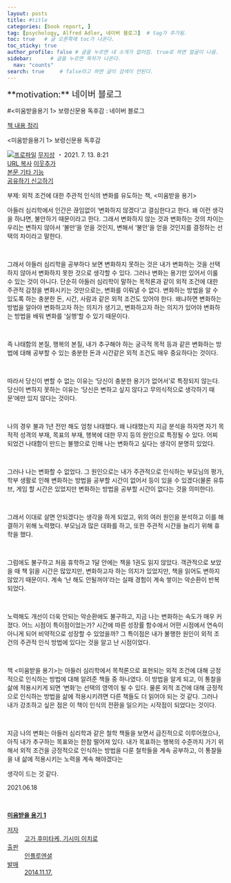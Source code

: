 ```yaml
---
layout: posts
title: #title
categories: [book report, ]
tag: [psychology, Alfred Adler, 네이버 블로그]  # tag가 추가됨.
toc: true   # 글 오른쪽에 toc가 나온다.
toc_sticky: true
author_profile: false # 글을 누르면 내 소개가 없어짐. true로 하면 얼굴이 나옴.
sidebar:      # 글을 누르면 목차가 나온다.
  nav: "counts" 
search: true     # false라고 하면 글이 검색이 안된다.
---
```


<div class="notice--info" markdown="1" style='font-size: 20px'>
**motivation:** 네이버 블로그 
</div>




#<미움받을용기 1> 보령신문용 독후감 : 네이버 블로그
<div class="wrap_rabbit pcol2 _param(1) _postViewArea222429671375" id="post-view222429671375">
<!-- Rabbit HTML --><div class="se-viewer se-theme-default" lang="ko-KR">
<!-- SE_DOC_HEADER_START -->
<div class="se-component se-documentTitle se-l-default" id="SE-c187417f-3e9e-4b0b-bedf-41592ff8bcba">
<div class="se-component-content">
<div class="se-section se-section-documentTitle se-l-default se-section-align-left">
<!-- -->
<div class="blog2_series">
<a class="pcol2" href="/PostList.naver?blogId=wys000112&amp;categoryNo=11&amp;from=postList" onclick="nclk_v2(this,'pst.category','','');">책 내용 정리</a>
</div>
<div class="pcol1">
<!-- -->
<div class="se-module se-module-text se-title-text">
<p class="se-text-paragraph se-text-paragraph-align-" id="SE-411db022-8f6c-43d0-bb7a-196c267725a6" style=""><span class="se-fs- se-ff-" id="SE-475dc7e9-504f-438c-aea1-a82234b7a6dd" style=""><!-- -->&lt;미움받을용기 1&gt; 보령신문용 독후감<!-- --></span></p> </div>
<!-- -->
</div>
<div class="blog2_container">
<span class="writer">
<span class="area_profile"><a class="link" href="https://blog.naver.com/wys000112" onclick="nclk_v2(this,'pst.profile','','');" target="_top"><img alt="프로파일" class="img" src="https://blogpfthumb-phinf.pstatic.net/MjAyMjA1MjVfMTA0/MDAxNjUzNDcxMTU4NTkw.MKx5XZzKhkVnSwLw5O1NM-J45hdDNIrADB_V9VVQBOAg.OkL09v5VWJCO9xIBu4VTEzVASngUXGDvkf4D_exCZsEg.PNG.wys000112/%EB%AC%B4%EC%A7%80%EC%84%B1.png/%25EB%25AC%25B4%25EC%25A7%2580%25EC%2584%25B1.png?type=s1"/></a></span>
<span class="nick"><a class="link pcol2" href="https://blog.naver.com/wys000112" onclick="nclk_v2(this,'pst.username','','');" target="_top">무지성</a></span>
</span>
<i class="dot"> ・ </i>
<span class="se_publishDate pcol2">2021. 7. 13. 8:21</span>
</div>
<div class="blog2_post_function">
<a class="url pcol2 _setClipboard _returnFalse _se3copybtn _transPosition" href="#" id="copyBtn_222429671375" style="cursor:pointer;" title="https://blog.naver.com/wys000112/222429671375">URL 복사</a>
<a class="btn_buddy btn_addbuddy pcol2 _buddy_popup_btn _returnFalse" href="#" onclick="nclk_v2(this,'pst.addnei','','');"><i class="ico"></i> 이웃추가<i class="aline"></i></a>
<div class="overflow_menu">
<a area-expanded="false" area-haspopup="true" class="btn_overflow_menu _open_overflowmenu pcol2 _param(222429671375) _returnFalse" href="#" role="button"><span class="blind">본문 기타 기능</span></a>
<div area-hidden="true" class="lyr_overflow_menu" id="overflowmenu-222429671375">
<a class="naver-splugin btn_splugin share _title_share" data-canonical-url="https://blog.naver.com/wys000112/222429671375" data-likecontentsid="wys000112_222429671375" data-likeserviceid="BLOG" data-logdomain="https://proxy.blog.naver.com/spi/v1/api/shareLog" data-me-display="off" data-oninitialize="splugin_oninitialize(1);" data-option="{baseElement:'_title_spiButton', layerPosition:'outside-bottom', align:'right', marginLeft:0, marginTop:4}" data-style="unity" data-url="https://blog.naver.com/wys000112/222429671375" href="#" id="_title_spiButton" onclick="return false;">
                   공유하기
                <span class="ico_share _title_share_icon"></span>
</a>
<a class="_report _param(https://srp2.naver.com/report?svc=BLG&amp;exit=close&amp;ctype=AA01&amp;cwriterenc=MQRbekWkFQjcQtpRxZUt99DmmGlqPMn7urExuF0i%2BO0%3D&amp;ctitle=%3C%EB%AF%B8%EC%9B%80%EB%B0%9B%EC%9D%84%EC%9A%A9%EA%B8%B0%201%3E%20%EB%B3%B4%EB%A0%B9%EC%8B%A0%EB%AC%B8%EC%9A%A9%20%EB%8F%85%ED%9B%84%EA%B0%90&amp;cwriter=wys0*****&amp;dark=disable&amp;memtype=Y&amp;env=pc&amp;cnickname=wys0*****&amp;vsvc=BLG&amp;cid=wys000112%40%4051896191%40%40mylog%40%40222429671375) _returnFalse" href="#">신고하기<span class="ico_report"></span></a>
</div>
</div>
<input alt="url" class="copyTargetUrl" style="display:none;" title="URL 복사" type="text" value="https://blog.naver.com/wys000112/222429671375"/>
</div>
<!-- -->
</div>
</div>
</div>
<!-- B2C 상품 -->
<!-- _BLOG_CONTENTS_HEADER_TAIL -->
<!-- SE_DOC_HEADER_END -->
<div class="se-main-container">
<div class="se-component se-text se-l-default" id="SE-3412e4c5-6082-448d-bb0e-01b455a2760f">
<div class="se-component-content">
<div class="se-section se-section-text se-l-default">
<div class="se-module se-module-text">
<!-- SE-TEXT { --><p class="se-text-paragraph se-text-paragraph-align-justify" id="SE-cab7d71a-36d2-4a1b-8cb8-60f27b511232" style=""><span class="se-fs- se-ff-" id="SE-33d672b7-d4b8-462e-b4d2-efa4f0be6970" style="">부제: 외적 조건에 대한 주관적 인식의 변화를 유도하는 책, &lt;미움받을 용기&gt;</span></p><!-- } SE-TEXT --><!-- SE-TEXT { --><p class="se-text-paragraph se-text-paragraph-align-justify" id="SE-40b1ba5b-67ef-4d53-9cac-1afe6a3aeeaf" style=""><span class="se-fs- se-ff-" id="SE-d961dd0b-bd6d-4348-a583-1ec413f38643" style=""> </span></p><!-- } SE-TEXT --><!-- SE-TEXT { --><p class="se-text-paragraph se-text-paragraph-align-justify" id="SE-e3b8806d-ac56-442d-a635-a483a49cf6e3" style=""><span class="se-fs- se-ff-" id="SE-f64212f7-1cf6-4d9a-be8c-3b5da70451d4" style="">아들러 심리학에서 인간은 끊임없이 ‘변화하지 않겠다’고 결심한다고 한다. 왜 이런 생각을 하냐면, 불안하기 때문이라고 한다. 그래서 변화하지 않는 것과 변화하는 것의 차이는 우리는 변하지 않아서 ‘불만’을 얻을 것인지, 변해서 ‘불안’을 얻을 것인지를 결정하는 선택의 차이라고 말한다.</span></p><!-- } SE-TEXT --><!-- SE-TEXT { --><p class="se-text-paragraph se-text-paragraph-align-justify" id="SE-a1ab9634-6b14-489e-9ff7-bf1dbc545784" style=""><span class="se-fs- se-ff-" id="SE-c2a5fdfd-9099-4873-bac5-b17377e0dc0d" style="">​</span></p><!-- } SE-TEXT --><!-- SE-TEXT { --><p class="se-text-paragraph se-text-paragraph-align-justify" id="SE-3c6b09e8-d434-4c7a-97a9-bcc5170e5236" style=""><span class="se-fs- se-ff-" id="SE-39e2cb4e-0cac-4cdb-b489-cf3a1a3364e2" style="">그래서 아들러 심리학을 공부하다 보면 변화하지 못하는 것은 내가 변화하는 것을 선택하지 않아서 변화하지 못한 것으로 생각할 수 있다. 그러나 변화는 용기만 있어서 이룰 수 있는 것이 아니다. 단순히 아들러 심리학이 말하는 목적론과 같이 외적 조건에 대한 주관적 감정을 변화시키는 것만으로는, 변화를 이뤄낼 수 없다. 변화하는 방법을 알 수 있도록 하는 충분한 돈, 시간, 사람과 같은 외적 조건도 있어야 한다. 왜냐하면 변화하는 방법을 알아야 변화하고자 하는 의지가 생기고, 변화하고자 하는 의지가 있어야 변화하는 방법을 배워 변화를 ‘실행’할 수 있기 때문이다.</span></p><!-- } SE-TEXT --><!-- SE-TEXT { --><p class="se-text-paragraph se-text-paragraph-align-justify" id="SE-a3f6cdcb-dd9d-4db6-a9e3-7b5c49b15e1d" style=""><span class="se-fs- se-ff-" id="SE-fed0a218-0a28-4e1a-989f-f3392efa5af9" style="">​</span></p><!-- } SE-TEXT --><!-- SE-TEXT { --><p class="se-text-paragraph se-text-paragraph-align-justify" id="SE-af5e23ce-4379-4a55-8d2d-b00893dd7832" style=""><span class="se-fs- se-ff-" id="SE-1622661f-9cd5-443e-a651-5d341d808774" style="">즉 나태함의 본질, 행복의 본질, 내가 추구해야 하는 궁극적 목적 등과 같은 변화하는 방법에 대해 공부할 수 있는 충분한 돈과 시간같은 외적 조건도 매우 중요하다는 것이다.</span></p><!-- } SE-TEXT --><!-- SE-TEXT { --><p class="se-text-paragraph se-text-paragraph-align-justify" id="SE-ca72f79a-04b4-4e58-8a7d-02a53d89ec1e" style=""><span class="se-fs- se-ff-" id="SE-21d43890-2074-45c0-a208-a6d04990c2f9" style="">​</span></p><!-- } SE-TEXT --><!-- SE-TEXT { --><p class="se-text-paragraph se-text-paragraph-align-justify" id="SE-cb4a8fae-c518-4182-a74d-6d1ece251894" style=""><span class="se-fs- se-ff-" id="SE-7479190d-d65e-411b-8719-22a63e8c9997" style="">따라서 당신이 변할 수 없는 이유는 ‘당신이 충분한 용기가 없어서’로 특정되지 않는다. 당신이 변하지 못하는 이유는 ‘당신은 변하고 싶지 않다고 무의식적으로 생각하기 때문’에만 있지 않다는 것이다.</span></p><!-- } SE-TEXT --><!-- SE-TEXT { --><p class="se-text-paragraph se-text-paragraph-align-justify" id="SE-03d94ed7-e39a-430a-bc92-a34a27ea911e" style=""><span class="se-fs- se-ff-" id="SE-7e1fe19e-4bd2-4b0e-9331-e956cb9be3cc" style="">​</span></p><!-- } SE-TEXT --><!-- SE-TEXT { --><p class="se-text-paragraph se-text-paragraph-align-justify" id="SE-ec8dda35-f3ee-4e38-acb0-669666a34073" style=""><span class="se-fs- se-ff-" id="SE-f5ee43cf-cbec-4d34-8014-a571950717df" style="">나의 경우 불과 1년 전만 해도 엄청 나태했다. 왜 나태했는지 지금 분석을 하자면 자기 목적적 성격의 부재, 목표의 부재, 행복에 대한 무지 등의 원인으로 특정될 수 있다. 어찌 되었건 나태함이 만드는 불행으로 인해 나는 변화하고 싶다는 생각이 분명히 있었다.</span></p><!-- } SE-TEXT --><!-- SE-TEXT { --><p class="se-text-paragraph se-text-paragraph-align-justify" id="SE-11895d7b-7212-4a74-97ac-829cbbeac996" style=""><span class="se-fs- se-ff-" id="SE-9043dc67-f830-4b6e-b8d9-6a2914ecd5c7" style="">​</span></p><!-- } SE-TEXT --><!-- SE-TEXT { --><p class="se-text-paragraph se-text-paragraph-align-justify" id="SE-41bc2c9a-330e-49a8-a12f-e740bf2f9c93" style=""><span class="se-fs- se-ff-" id="SE-2c8a6f42-9a03-412f-b512-8000f33df053" style="">그러나 나는 변화할 수 없었다. 그 원인으로는 내가 주관적으로 인식하는 부모님의 평가, 학부 생활로 인해 변화하는 방법을 공부할 시간이 없어서 등이 있을 수 있겠다(물론 유튜브, 게임 할 시간은 있었지만 변화하는 방법을 공부할 시간이 없다는 것을 의미한다).</span></p><!-- } SE-TEXT --><!-- SE-TEXT { --><p class="se-text-paragraph se-text-paragraph-align-justify" id="SE-c4a9f108-eb76-4c85-8b42-8a625908868a" style=""><span class="se-fs- se-ff-" id="SE-328a6008-785d-4277-bc35-df8104b56b4a" style="">​</span></p><!-- } SE-TEXT --><!-- SE-TEXT { --><p class="se-text-paragraph se-text-paragraph-align-justify" id="SE-92b59167-c46d-473c-a9a4-db7c3d61aa92" style=""><span class="se-fs- se-ff-" id="SE-a1f9a913-68f6-4bf8-8707-2d37400e8dbe" style="">그래서 이대로 살면 안되겠다는 생각을 하게 되었고, 위의 여러 원인을 분석하고 이를 해결하기 위해 노력했다. 부모님과 많은 대화를 하고, 또한 주관적 시간을 늘리기 위해 휴학을 했다. </span></p><!-- } SE-TEXT --><!-- SE-TEXT { --><p class="se-text-paragraph se-text-paragraph-align-justify" id="SE-8b34d044-412f-49f4-bb6c-86fb238dba18" style=""><span class="se-fs- se-ff-" id="SE-ff5b7b73-9e9f-4666-87bc-53f90f6e9698" style="">​</span></p><!-- } SE-TEXT --><!-- SE-TEXT { --><p class="se-text-paragraph se-text-paragraph-align-justify" id="SE-ffbdd885-abe8-40c1-9ce6-deeadd6395e2" style=""><span class="se-fs- se-ff-" id="SE-977d83ed-4200-45e7-bdf5-7a32ff5b2ae5" style="">그럼에도 불구하고 처음 휴학하고 1달 안에는 책을 1권도 읽지 않았다. 객관적으로 보았을 때 책 읽을 시간은 많았지만, 변화하고자 하는 의지가 있었지만, 책을 읽어도 변하지 않았기 때문이다. 계속 ‘난 해도 안될꺼야’라는 실패 경험이 계속 쌓이는 악순환이 반복되었다.</span></p><!-- } SE-TEXT --><!-- SE-TEXT { --><p class="se-text-paragraph se-text-paragraph-align-justify" id="SE-eba88710-3b7e-4aae-8df4-a868fe60ef08" style=""><span class="se-fs- se-ff-" id="SE-040cce54-ab41-4647-a2e8-99c8795d6dd3" style="">​</span></p><!-- } SE-TEXT --><!-- SE-TEXT { --><p class="se-text-paragraph se-text-paragraph-align-justify" id="SE-1fa13c90-4a69-4da5-a582-1db9e2dff5cf" style=""><span class="se-fs- se-ff-" id="SE-aa725fb5-5e82-4022-8c5b-fc19b75cb3b2" style="">노력해도 개선이 더욱 안되는 악순환에도 불구하고, 지금 나는 변화하는 속도가 매우 커졌다. 어느 시점이 특이점이었는가? 시간에 따른 성장률 함수에서 어떤 시점에서 연속이 아니게 되어 비약적으로 성장할 수 있었을까? 그 특이점은 내가 불행한 원인이 외적 조건의 주관적 인식 방법에 있다는 것을 알고 난 시점이었다.</span></p><!-- } SE-TEXT --><!-- SE-TEXT { --><p class="se-text-paragraph se-text-paragraph-align-justify" id="SE-dd5bb53e-9435-4297-9345-15658a282adb" style=""><span class="se-fs- se-ff-" id="SE-d81f9cbc-7e34-4781-b141-2f91fb27467e" style="">​</span></p><!-- } SE-TEXT --><!-- SE-TEXT { --><p class="se-text-paragraph se-text-paragraph-align-justify" id="SE-8f3b6413-487c-49d2-b350-ed60f5c9642d" style=""><span class="se-fs- se-ff-" id="SE-be47eed1-5004-4088-beba-3de440a38a66" style="">책 &lt;미움받을 용기&gt;는 아들러 심리학에서 목적론으로 표현되는 외적 조건에 대해 긍정적으로 인식하는 방법에 대해 알려준 책들 중 하나였다. 이 방법을 알게 되고, 이 통찰을 삶에 적용시키게 되면 ‘변화’는 선택의 영역이 될 수 있다. 물론 외적 조건에 대해 긍정적으로 인식하는 방법을 삶에 적용시키려면 다른 책들도 더 읽어야 되는 것 같다. 그러나 내가 강조하고 싶은 점은 이 책이 인식의 전환을 일으키는 시작점이 되었다는 것이다.</span></p><!-- } SE-TEXT --><!-- SE-TEXT { --><p class="se-text-paragraph se-text-paragraph-align-justify" id="SE-e94d30e4-7aa7-4aac-9aee-fdc9b4627638" style=""><span class="se-fs- se-ff-" id="SE-611f7ca2-e26a-4f09-80a8-4df0b2efd694" style="">​</span></p><!-- } SE-TEXT --><!-- SE-TEXT { --><p class="se-text-paragraph se-text-paragraph-align-justify" id="SE-854eea21-8402-444f-8892-467b38d7aec4" style=""><span class="se-fs- se-ff-" id="SE-eb094288-cc8e-477f-857d-1a01fa942316" style="">지금 나의 변화는 아들러 심리학과 같은 철학 책들을 보면서 급진적으로 이루어졌으나, 아직 내가 추구하는 목표와는 한참 떨어져 있다. 내가 목표하는 행복의 수준까지 가기 위해서 외적 조건을 긍정적으로 인식하는 방법을 다룬 철학들을 계속 공부하고, 이 통찰들을 내 삶에 적용시키는 노력을 계속 해야겠다는 </span></p><!-- } SE-TEXT --><!-- SE-TEXT { --><p class="se-text-paragraph se-text-paragraph-align-justify" id="SE-7d7603cb-9a93-40b6-b3a4-14a009bdb9d5" style=""><span class="se-fs- se-ff-" id="SE-305d98a9-ed1a-4821-8cc1-513a6c1f6bba" style="">생각이 드는 것 같다.</span></p><!-- } SE-TEXT --><!-- SE-TEXT { --><p class="se-text-paragraph se-text-paragraph-align-justify" id="SE-ade8ff77-d8b1-48a4-9305-451175b01d4f" style=""><span class="se-fs- se-ff-" id="SE-7ecafda5-6265-49e3-beae-39d90057c2a3" style=""> </span></p><!-- } SE-TEXT --><!-- SE-TEXT { --><p class="se-text-paragraph se-text-paragraph-align-justify" id="SE-7f11a8d3-deee-4e59-b609-d82ca736201e" style=""><span class="se-fs- se-ff-" id="SE-d381eca1-ca94-4d7f-ba7a-4c9899bd9db2" style="">2021.06.18</span></p><!-- } SE-TEXT --><!-- SE-TEXT { --><p class="se-text-paragraph se-text-paragraph-align-justify" id="SE-4bc4e3df-52dc-4da1-8679-311fc6459904" style=""><span class="se-fs- se-ff-" id="SE-56463151-0505-48d8-ac70-969056b05eb5" style="">​</span></p><!-- } SE-TEXT -->
</div>
</div>
</div>
</div> <div class="se-component se-material se-l-default" id="SE-1a8e8caf-8572-4a68-b90d-ad14026d0eae">
<div class="se-component-content">
<div class="se-section se-section-material se-section-align-justify se-l-default">
<a class="se-module se-module-material se-material-book __se_link" data-linkdata='{"id" : "SE-1a8e8caf-8572-4a68-b90d-ad14026d0eae", "type" : "book", "title" : "미움받을 용기", "link" : "http://book.naver.com/bookdb/book_detail.php?bid=8339910", "dataId" : "8996991341 9788996991342", "subId" : "8339910", "thumbnail" : "https://bookthumb-phinf.pstatic.net/cover/083/399/08339910.jpg?type=w150&amp;udate=20200104", "volNo" : "1" }' data-linktype="material" href="http://book.naver.com/bookdb/book_detail.php?bid=8339910" target="_blank">
<div class="se-material-thumbnail">
<img alt="" class="se-material-thumbnail-resource" src="https://bookthumb-phinf.pstatic.net/cover/083/399/08339910.jpg?type=w150&amp;udate=20200104">
</img></div>
<div class="se-material-info">
<div class="se-material-info-container">
<strong class="se-material-title">미움받을 용기 1</strong>
<dl class="se-material-detail">
<dt class="se-material-detail-title">저자</dt>
<dd class="se-material-detail-description">고가 후미타케, 기시미 이치로</dd>
<dt class="se-material-detail-title">출판</dt>
<dd class="se-material-detail-description">인플루엔셜</dd>
<dt class="se-material-detail-title">발매</dt>
<dd class="se-material-detail-description">2014.11.17.</dd>
</dl>
</div>
</div>
</a>
</div>
</div>
</div> <div class="se-component se-text se-l-default" id="SE-c3b4b93a-d27d-4d2f-90b5-128c9c54a82a">
<div class="se-component-content">
<div class="se-section se-section-text se-l-default">
<div class="se-module se-module-text">
<!-- SE-TEXT { --><p class="se-text-paragraph se-text-paragraph-align-" id="SE-edd80ee5-cc73-4cc7-94ad-bf871ecd6894" style=""><span class="se-fs- se-ff-" id="SE-3e8c00a1-52eb-4edf-940b-4924d971397d" style="">​</span></p><!-- } SE-TEXT -->
</div>
</div>
</div>
</div> </div>
</div>
</div>